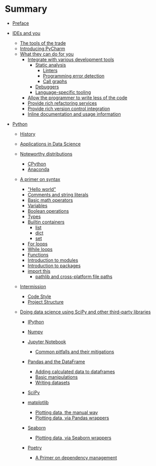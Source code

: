# Summary

- [Preface](preface.md)
- [IDEs and you](ide/readme.md)
    - [The tools of the trade](ide/tools.md)
    - [Introducing PyCharm](ide/pycharm.md)
    - [What they can do for you]()
        - [Integrate with various development tools]()
            - [Static analysis]()
                - [Linters]()
                - [Programming error detection]()
                - [Call graphs]()
            - [Debuggers]()
            - [Language-specific tooling]()
        - [Allow the programmer to write less of the code]()
        - [Provide rich refactoring services]()
        - [Provide rich version control integration]()
        - [Inline documentation and usage information]()

- [Python]()
    - [History]()
    - [Applications in Data Science]()
    - [Noteworthy distributions]()
        - [CPython]()
        - [Anaconda]()
    - [A primer on syntax]()
        - ["Hello world"](python/hello_world.md)
        - [Comments and string literals](python/comments.md)
        - [Basic math operators](python/basic_math_operators.md)
        - [Variables](python/variables.md)
        - [Boolean operations](python/booleans.md)
        - [Types](python/typing.md)
        - [Builtin containers](python/basic_containers/summary.md)
            - [list](python/basic_containers/lists.md)
            - [dict]()
            - [set](python/basic_containers/sets.md)
        - [For loops](python/loops/for.md)
        - [While loops](python/loops/while.md)
        - [Functions](python/functions.md)
        - [Introduction to modules](python/modules.md)
        - [Introduction to packages](python/packages.md)
        - [import this](python/import_this.md)
            - [pathlib and cross-platform file paths](python/pathlib.md)

    - [Intermission]()
        - [Code Style]()
        - [Project Structure]()

    - [Doing data science using SciPy and other third-party libraries](python/third_party_libs/summary.md)
        - [IPython](python/ipython.md)
        - [Numpy](python/the_ndarray.md)
        - [Jupyter Notebook](python/jupyter_notebook.md)
            - [Common pitfalls and their mitigations](python/jupyter_notebook_pitfalls.md)
        - [Pandas and the DataFrame](python/pandas/dataframe.md)
            - [Adding calculated data to dataframes]()
            - [Basic manipulations]()
            - [Writing datasets]()
        - [SciPy]()
        - [matplotlib]()
            - [Plotting data, the manual way]()
            - [Plotting data, via Pandas wrappers]()
        - [Seaborn]()
            - [Plotting data, via Seaborn wrappers]()
    
        - [Poetry]()
            - [A Primer on dependency management]()